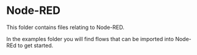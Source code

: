 # Node-RED

This folder contains files relating to Node-RED.

In the examples folder you will find flows that can be imported into Node-REd to get started.
